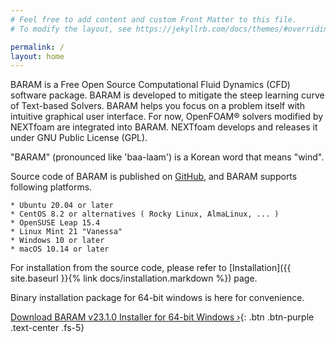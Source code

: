 ```yaml
---
# Feel free to add content and custom Front Matter to this file.
# To modify the layout, see https://jekyllrb.com/docs/themes/#overriding-theme-defaults

permalink: /
layout: home
---
```

BARAM is a Free Open Source Computational Fluid Dynamics (CFD) software package. BARAM is developed to mitigate the steep learning curve of Text-based Solvers. BARAM helps you focus on a problem itself with intuitive graphical user interface. For now, OpenFOAM® solvers modified by NEXTfoam are integrated into BARAM. NEXTfoam develops and releases it under GNU Public License (GPL).

"BARAM" (pronounced like 'baa-laam') is a Korean word that means "wind".

Source code of BARAM is published on [GitHub](https://github.com/nextfoam/baram), and BARAM supports following platforms.

    * Ubuntu 20.04 or later
    * CentOS 8.2 or alternatives ( Rocky Linux, AlmaLinux, ... )
    * OpenSUSE Leap 15.4
    * Linux Mint 21 "Vanessa"
    * Windows 10 or later
    * macOS 10.14 or later

For installation from the source code, please refer to [Installation]({{ site.baseurl }}{% link docs/installation.markdown %}) page.


Binary installation package for 64-bit windows is here for convenience.

[Download BARAM v23.1.0 Installer for 64-bit Windows ›](http://d3c6e16xufx1gb.cloudfront.net/BARAM-23.1.0-setup.exe){: .btn .btn-purple .text-center .fs-5}
